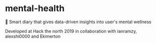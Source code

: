 # mental-health
📔 Smart diary that gives data-driven insights into user's mental wellness

Developed at Hack the north 2019 in collaboration with ianramzy, alexshi0000 and Ekimerton
